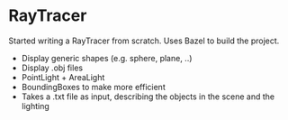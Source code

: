 # RayTracer

Started writing a RayTracer from scratch. Uses Bazel to build the project.

- Display generic shapes (e.g. sphere, plane, ..)
- Display .obj files
- PointLight + AreaLight
- BoundingBoxes to make more efficient
- Takes a .txt file as input, describing the objects in the scene and the lighting
